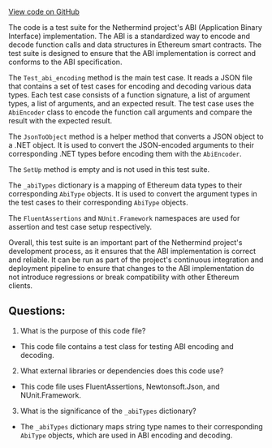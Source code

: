 [View code on GitHub](https://github.com/NethermindEth/nethermind/src/Nethermind/Ethereum.Abi.Test/Tests.cs)

The code is a test suite for the Nethermind project's ABI (Application Binary Interface) implementation. The ABI is a standardized way to encode and decode function calls and data structures in Ethereum smart contracts. The test suite is designed to ensure that the ABI implementation is correct and conforms to the ABI specification.

The `Test_abi_encoding` method is the main test case. It reads a JSON file that contains a set of test cases for encoding and decoding various data types. Each test case consists of a function signature, a list of argument types, a list of arguments, and an expected result. The test case uses the `AbiEncoder` class to encode the function call arguments and compare the result with the expected result.

The `JsonToObject` method is a helper method that converts a JSON object to a .NET object. It is used to convert the JSON-encoded arguments to their corresponding .NET types before encoding them with the `AbiEncoder`.

The `SetUp` method is empty and is not used in this test suite.

The `_abiTypes` dictionary is a mapping of Ethereum data types to their corresponding `AbiType` objects. It is used to convert the argument types in the test cases to their corresponding `AbiType` objects.

The `FluentAssertions` and `NUnit.Framework` namespaces are used for assertion and test case setup respectively.

Overall, this test suite is an important part of the Nethermind project's development process, as it ensures that the ABI implementation is correct and reliable. It can be run as part of the project's continuous integration and deployment pipeline to ensure that changes to the ABI implementation do not introduce regressions or break compatibility with other Ethereum clients.
## Questions: 
 1. What is the purpose of this code file?
- This code file contains a test class for testing ABI encoding and decoding.

2. What external libraries or dependencies does this code use?
- This code file uses FluentAssertions, Newtonsoft.Json, and NUnit.Framework.

3. What is the significance of the `_abiTypes` dictionary?
- The `_abiTypes` dictionary maps string type names to their corresponding `AbiType` objects, which are used in ABI encoding and decoding.